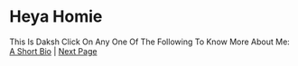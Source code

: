 # Heya Homie 
This Is Daksh 
Click On Any One Of The Following To Know More About Me:
[A Short Bio](https://luck-exxtreme.github.io/short_bio/) | [Next Page](https://luck-exxtreme.github.io/short_bio/)

